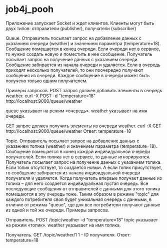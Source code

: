 # job4j_pooh

Приложение запускает Socket и ждет клиентов.
Клиенты могут быть двух типов: отправители (publisher), получатели (subscriber)

Queue.
Отправитель посылает запрос на добавление данных с указанием очереди (weather) и значением параметра (temperature=18). Сообщение помещается в конец очереди. Если очереди нет в сервисе, то нужно создать новую и поместить в нее сообщение.
Получатель посылает запрос на получение данных с указанием очереди. Сообщение забирается из начала очереди и удаляется.
Если в очередь приходят несколько получателей, то они поочередно получают сообщения из очереди.
Каждое сообщение в очереди может быть получено только одним получателем.

Примеры запросов.
POST запрос должен добавить элементы в очередь weather.
curl -X POST -d "temperature=18" http://localhost:9000/queue/weather

queue указывает на режим «очередь».
weather указывает на имя очереди.

GET запрос должен получить элементы из очереди weather.
curl -X GET http://localhost:9000/queue/weather
Ответ: temperature=18

Topic.
Отправитель посылает запрос на добавление данных с указанием топика (weather) и значением параметра (temperature=18). Сообщение помещается в конец каждой индивидуальной очереди получателей. Если топика нет в сервисе, то данные игнорируются.
Получатель посылает запрос на получение данных с указанием топика. Если топик отсутствует, то создается новый. А если топик присутствует, то сообщение забирается из начала индивидуальной очереди получателя и удаляется.
Когда получатель впервые получает данные из топика – для него создается индивидуальная пустая очередь. Все последующие сообщения от отправителей с данными для этого топика помещаются в эту очередь тоже.
Таким образом в режиме "topic" для каждого потребителя своя будет уникальная очередь с данными, в отличие от режима "queue", где для все потребители получают данные из одной и той же очереди.
Примеры запросов.

Отправитель.
POST /topic/weather -d "temperature=18"
topic указывает на режим «топик».
weather указывает на имя топика.

Получатель.
GET /topic/weather/1
1 - ID получателя.
Ответ: temperature=18
